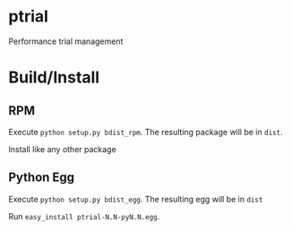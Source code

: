 # ptrial

Performance trial management

# Build/Install

## RPM

Execute `python setup.py bdist_rpm`.  The resulting package will be in `dist`.

Install like any other package

## Python Egg

Execute `python setup.py bdist_egg`.  The resulting egg will be in `dist`

Run `easy_install ptrial-N.N-pyN.N.egg`. 
